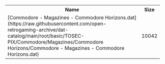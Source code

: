<table>
<tr><th>Name</th><th>Size</th></tr>
<tr><td>
[Commodore - Magazines - Commodore Horizons.dat](https://raw.githubusercontent.com/open-retrogaming-archive/dat-catalog/main/root/basic/TOSEC-PIX/Commodore/Magazines/Commodore Horizons/Commodore - Magazines - Commodore Horizons.dat)
</td><td>10042</td></tr>
</table>
